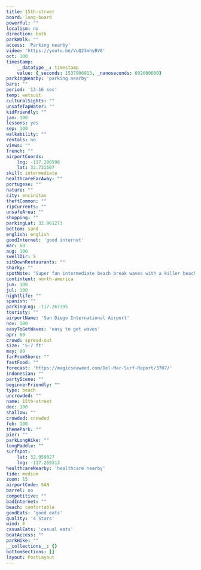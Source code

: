 ```yaml
---
title: 15th-street
board: long-board
powerful: ""
localism: no
direction: both
parkWalk: ""
access: 'Parking nearby'
video: 'https://youtu.be/VuQ23mhyBV8'
oct: 100
timestamp:
    __datatype__: timestamp
    value: {_seconds: 1537906913, _nanoseconds: 602000000}
parkingNearby: 'parking nearby'
bars: ""
period: '13-16 sec'
temp: wetsuit
culturalSights: ""
unsafeTapWater: ""
kidFriendly: ""
jan: 100
lessons: yes
sep: 100
walkability: ""
rentals: no
views: ""
french: ""
airportCoords:
    lng: -117.200598
    lat: 32.731507
skill: intermediate
healthcareFarAway: ""
portugese: ""
nature: ""
city: encinitas
theftCommon: ""
ripCurrents: ""
unsafeArea: ""
shopping: ""
parkingLat: 32.961273
bottom: sand
english: english
goodInternet: 'good internet'
mar: 60
aug: 100
swellDir: S
sitDownRestaurants: ""
sharky: ""
spotNote: "Super fun intermediate beach break waves with a killer beach and grassy area for families and friends. One of those spots that you can almost always have fun at at any time of the year. Go with a bit of caution in the winter time, as if there is a big winter Northwest swell the waves can become pretty gnarly. Park in the lot just after 18th Street and walk South for a minute or two to get to the waves. Do a fancy meal at Jake’s Del Mar or head out to Board and Brew for a cheaper, more relaxed option after your surf day."
contintent: north-america
jun: 100
jul: 100
nightlife: ""
spanish: ""
parkingLng: -117.267395
touristy: ""
airportName: 'San Diego International Airport'
nov: 100
easyToGetWaves: 'easy to get waves'
apr: 60
crowd: spread-out
size: '5-7 ft'
may: 80
farFromShore: ""
fastFood: ""
forecast: 'https://magicseaweed.com/Del-Mar-Surf-Report/3707/'
indonesian: ""
partyScene: ""
beginnerFriendly: ""
type: beach
uncrowded: ""
name: 15th-street
dec: 100
shallow: ""
crowded: crowded
feb: 100
themePark: ""
pier: ""
parkLongHike: ""
longPaddle: ""
surfspot:
    lat: 32.959027
    lng: -117.269313
healthcareNearby: 'healthcare nearby'
tide: medium
zoom: 15
airportCode: SAN
barrel: no
competitive: ""
badInternet: ""
beach: comfortable
goodEats: 'good eats'
quality: '4 Stars'
wind: E
casualEats: 'casual eats'
boatAccess: ""
parkHike: ""
__collections__: {}
bottomSections: []
layout: PostLayout
---
```

